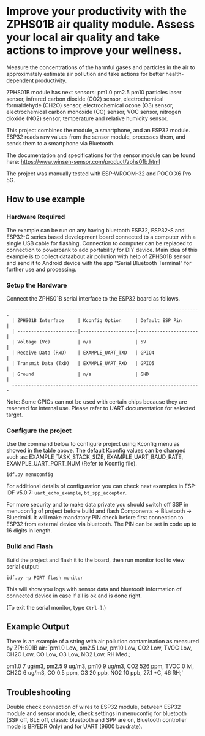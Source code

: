 
# Improve your productivity with the ZPHS01B air quality module. Assess your local air quality and take actions to improve your wellness.

Measure the concentrations of the harmful gases and particles in the air to approximately estimate air pollution and take actions for better health-dependent productivity.

ZPHS01B module has next sensors: pm1.0 pm2.5 pm10 particles laser sensor, infrared carbon dioxide (CO2) sensor, electrochemical formaldehyde (CH2O) sensor, electrochemical ozone (O3) sensor, electrochemical carbon monoxide (CO) sensor, VOC sensor, nitrogen dioxide (NO2) sensor, temperature and relative humidity sensor.

This project combines the module, a smartphone, and an ESP32 module. ESP32 reads raw values from the sensor module, processes them, and sends them to a smartphone via Bluetooth.

The documentation and specifications for the sensor module can be found here: https://www.winsen-sensor.com/product/zphs01b.html

The project was manually tested with ESP-WROOM-32 and POCO X6 Pro 5G.

## How to use example

### Hardware Required

The example can be run on any having bluetooth ESP32, ESP32-S and ESP32-C series based development board connected to a computer with a single USB cable for flashing. 
Connection to computer can be replaced to connection to powerbank to add portability for DIY device. 
Main idea of this example is to collect dataabout air pollution with help of ZPHS01B sensor and send it 
to Android device with the app "Serial Bluetooth Terminal" for further use and processing. 

### Setup the Hardware

Connect the ZPHS01B serial interface to the ESP32 board as follows.

```
  ---------------------------------------------------------------------
  | ZPHS01B Interface     | Kconfig Option     | Default ESP Pin      |
  | ----------------------|--------------------|----------------------|
  | Voltage (Vc)          | n/a                | 5V                   |
  | Receive Data (RxD)    | EXAMPLE_UART_TXD   | GPIO4                |
  | Transmit Data (TxD)   | EXAMPLE_UART_RXD   | GPIO5                |
  | Ground                | n/a                | GND                  |
  ---------------------------------------------------------------------
```
Note: Some GPIOs can not be used with certain chips because they are reserved for internal use. Please refer to UART documentation for selected target.

### Configure the project

Use the command below to configure project using Kconfig menu as showed in the table above.
The default Kconfig values can be changed such as: EXAMPLE_TASK_STACK_SIZE, EXAMPLE_UART_BAUD_RATE, EXAMPLE_UART_PORT_NUM (Refer to Kconfig file).
```
idf.py menuconfig
```
For additional details of configuration you can check next examples in ESP-IDF v5.0.7:
`uart_echo_example`, `bt_spp_acceptor`.

For more security and to make data private you should switch off SSP in menuconfig of project before build and flash Components -> Bluetooth -> Bluedroid. It will make mandatory PIN check before first connection to ESP32 from external device via bluetooth. The PIN can be set in code up to 16 digits in length.

### Build and Flash

Build the project and flash it to the board, then run monitor tool to view serial output:

```
idf.py -p PORT flash monitor
```
This will show you logs with sensor data and bluetooth information of connected device in case if all is ok and is done right.

(To exit the serial monitor, type ``Ctrl-]``.)


## Example Output

There is an example of a string with air pollution contamination as measured by ZPHS01B air: 
`pm1.0 Low, pm2.5 Low, pm10 Low, CO2 Low, TVOC Low, CH2O Low, CO Low, O3 Low, NO2 Low, RH Med.;

pm1.0 7 ug/m3, pm2.5 9 ug/m3, pm10 9 ug/m3, CO2 526 ppm, TVOC 0 lvl, CH2O 6 ug/m3, CO 0.5 ppm, O3 20 ppb, NO2 10 ppb, 27.1 *C, 46 RH;`

## Troubleshooting

Double check connection of wires to ESP32 module, between ESP32 module and sensor module, check settings in menuconfig for bluetooth (SSP off, BLE off, classic bluetooth and SPP are on, Bluetooth controller mode is BR/EDR Only) and for UART (9600 baudrate).
